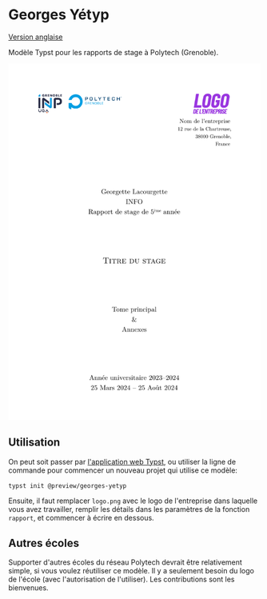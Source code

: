 # Georges Yétyp

[Version anglaise](README.md)

Modèle Typst pour les rapports de stage à Polytech (Grenoble).

[![Exemple de page de garde](thumbnail.png)](thumbnail.png)

## Utilisation

On peut soit passer par [l'application web Typst](https://typst.app/?template=georges-yetyp&version=0.1.0), ou utiliser la ligne de commande pour commencer un nouveau projet qui utilise ce modèle:

```bash
typst init @preview/georges-yetyp
```

Ensuite, il faut remplacer `logo.png` avec le logo de l'entreprise dans laquelle vous avez travailler, remplir les détails dans les paramètres de la fonction `rapport`, et commencer à écrire en dessous.

## Autres écoles

Supporter d'autres écoles du réseau Polytech devrait être relativement simple, si vous voulez réutiliser ce modèle. Il y a seulement besoin du logo de l'école (avec l'autorisation de l'utiliser). Les contributions sont les bienvenues.